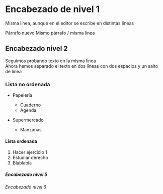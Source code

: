 # Encabezado de nivel 1

Misma línea, aunque en el editor se
escribe en distintas líneas

Párrafo nuevo
Mismo párrafo / misma línea

## Encabezado nivel 2

Seguimos probando texto en la misma línea  
Ahora hemos separado el texto en dos líneas con dos espacios y un salto de línea

### Lista no ordenada

* Papelería
  * Cuaderno
  * Agenda

* Supermercado
  * Manzanas


#### Lista ordenada

1. Hacer ejercicio 1
2. Estudiar derecho
3. Blablabla

##### Encabezado nivel 5
###### Encabezado nivel 6